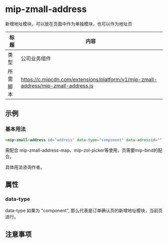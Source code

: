 # mip-zmall-address

新增地址模块，可以放在页面中作为单独模块，也可以作为地址页

标题|内容
----|----
类型|公司业务组件
所需脚本|https://c.mipcdn.com/extensions/platform/v1/mip-zmall-address/mip-zmall-address.js

## 示例

### 基本用法

```html
<mip-zmall-address id="address" data-type="component" data-adressid="" data-save=""></mip-zmall-address>
```

需配合 mip-zmall-address-map、mip-zol-picker等使用，页需要mip-bind的配合。

具体用法咨询作者。


## 属性

### data-type

data-type 如果为 "component", 那么代表是订单确认页的新增地址模块，当前页进行。

## 注意事项


